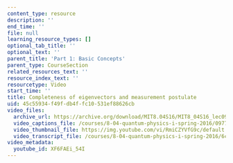 ```yaml
---
content_type: resource
description: ''
end_time: ''
file: null
learning_resource_types: []
optional_tab_title: ''
optional_text: ''
parent_title: 'Part 1: Basic Concepts'
parent_type: CourseSection
related_resources_text: ''
resource_index_text: ''
resourcetype: Video
start_time: ''
title: Completeness of eigenvectors and measurement postulate
uid: 45c55934-f49f-db4f-fc10-531ef88626cb
video_files:
  archive_url: https://archive.org/download/MIT8.04S16/MIT8_04S16_lec09_s3_300k.mp4
  video_captions_file: /courses/8-04-quantum-physics-i-spring-2016/097778b3e94b516fa358f5c4e86f895b_XF6FAEi_54I.vtt
  video_thumbnail_file: https://img.youtube.com/vi/RmiCZYVfG9c/default.jpg
  video_transcript_file: /courses/8-04-quantum-physics-i-spring-2016/6c28e3a525129a5d2daa2cf8b817bb5c_XF6FAEi_54I.pdf
video_metadata:
  youtube_id: XF6FAEi_54I
---
```


